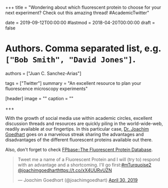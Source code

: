 +++
title = "Wondering about which fluorescent protein to choose for your next experiment? Check out this amazing thread! #AcademicTwitter"

date = 2019-09-12T00:00:00
#lastmod = 2018-04-20T00:00:00
draft = false

# Authors. Comma separated list, e.g. `["Bob Smith", "David Jones"]`.
authors = ["Juan C. Sanchez-Arias"]

tags = ["Twitter"]
summary = "An excellent resource to plan your fluorescence microscopy experiments"

[header]
image = ""
caption = ""

+++

With the growth of social media use within academic circles, excellent discussion threads and resources are quickly piling in the world-wide-web, readily available at our fingertips. In this particular case, [Dr. Joachim Goedhart](http://www.molcyto.nl/Joachim/) goes on a marvelous streak sharing the advantages and disadvantages of the different fluorescent proteins available out there.

Also, don't forget to check [FPbase::The Fluorescent Protein Database](https://www.fpbase.org/).

<blockquote class="twitter-tweet"><p lang="en" dir="ltr">Tweet me a name of a Fluorescent Protein and I will (try to) respond with an advantage and a shortcoming. I&#39;ll go first:<a href="https://twitter.com/hashtag/mTurquoise2?src=hash&amp;ref_src=twsrc%5Etfw">#mTurquoise2</a> <a href="https://twitter.com/joachimgoedhart?ref_src=twsrc%5Etfw">@joachimgoedhart</a><a href="https://t.co/xX4UURvUZN">https://t.co/xX4UURvUZN</a></p>&mdash; Joαchim Goedhαrt (@joachimgoedhart) <a href="https://twitter.com/joachimgoedhart/status/1123151386290601985?ref_src=twsrc%5Etfw">April 30, 2019</a></blockquote> <script async src="https://platform.twitter.com/widgets.js" charset="utf-8"></script>


